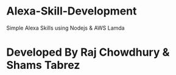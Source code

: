 # Alexa-Skill-Development
Simple Alexa Skills using Nodejs &amp; AWS Lamda

   # Developed By Raj Chowdhury & Shams Tabrez
